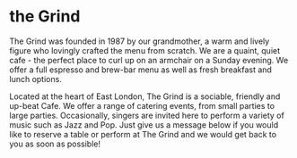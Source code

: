 <!DOCTYPE html>
<html>
  <head>


<h1> the Grind </h1>


<p1> The Grind was founded in 1987 by our grandmother, a warm and lively figure who lovingly crafted the menu from scratch. We are a quaint, quiet cafe - the perfect place to curl up on an armchair on a Sunday evening. We offer a full espresso and brew-bar menu as well as fresh breakfast and lunch options. </p1>


<p2> Located at the heart of East London, The Grind is a sociable, friendly and up-beat Cafe. We offer a range of catering events, from small parties to large parties. Occasionally, singers are invited here to perform a variety of music such as Jazz and Pop. Just give us a message below if you would like to reserve a table or perform at The Grind and we would get back to you as soon as possible! </p2>


  </head>
